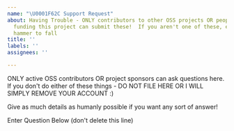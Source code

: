 ```yaml
---
name: "\U0001F62C Support Request"
about: Having Trouble - ONLY contributors to other OSS projects OR people who are
  funding this project can submit these!  If you aren't one of these, expect the ban
  hammer to fall
title: ''
labels: ''
assignees: ''

---
```


ONLY active OSS contributors OR project sponsors can ask questions here.  If you don't do either of these things - DO NOT FILE HERE OR I WILL SIMPLY REMOVE YOUR ACCOUNT :)

Give as much details as humanly possible if you want any sort of answer!

Enter Question Below (don't delete this line)
